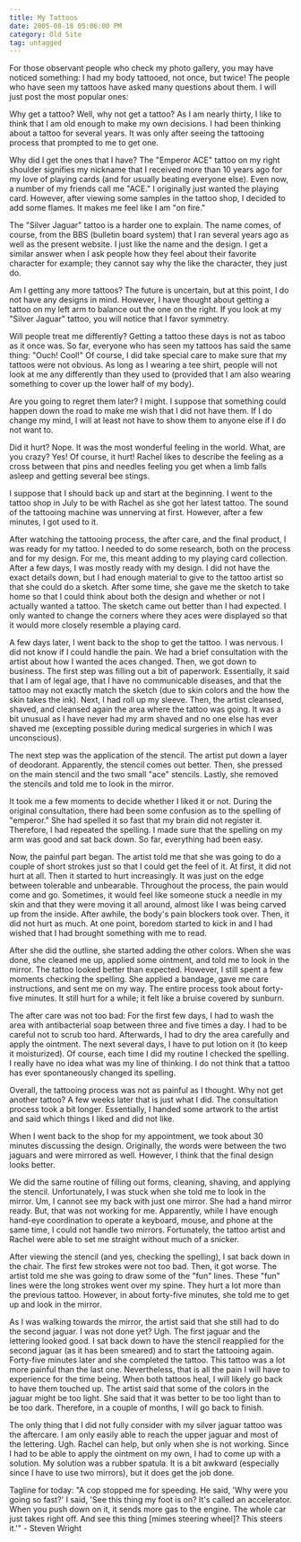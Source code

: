 ```yaml
---
title: My Tattoos
date: 2005-08-18 05:06:00 PM
category: Old Site
tag: untagged
---
```


For those observant people who check my photo gallery, you may have noticed something: I had my body tattooed, not once, but twice! The people who have seen my tattoos have asked many questions about them. I will just post the most popular ones:

Why get a tattoo? Well, why not get a tattoo? As I am nearly thirty, I like to think that I am old enough to make my own decisions. I had been thinking about a tattoo for several years. It was only after seeing the tattooing process that prompted to me to get one.

Why did I get the ones that I have? The "Emperor ACE" tattoo on my right shoulder signifies my nickname that I received more than 10 years ago for my love of playing cards (and for usually beating everyone else). Even now, a number of my friends call me "ACE." I originally just wanted the playing card. However, after viewing some samples in the tattoo shop, I decided to add some flames. It makes me feel like I am "on fire."

The "Silver Jaguar" tattoo is a harder one to explain. The name comes, of course, from the BBS (bulletin board system) that I ran several years ago as well as the present website. I just like the name and the design. I get a similar answer when I ask people how they feel about their favorite character for example; they cannot say why the like the character, they just do.

Am I getting any more tattoos? The future is uncertain, but at this point, I do not have any designs in mind. However, I have thought about getting a tattoo on my left arm to balance out the one on the right. If you look at my "Silver Jaguar" tattoo, you will notice that I favor symmetry.

Will people treat me differently? Getting a tattoo these days is not as taboo as it once was. So far, everyone who has seen my tattoos has said the same thing: "Ouch! Cool!" Of course, I did take special care to make sure that my tattoos were not obvious. As long as I wearing a tee shirt, people will not look at me any differently than they used to (provided that I am also wearing something to cover up the lower half of my body).

Are you going to regret them later? I might. I suppose that something could happen down the road to make me wish that I did not have them. If I do change my mind, I will at least not have to show them to anyone else if I do not want to.

Did it hurt? Nope. It was the most wonderful feeling in the world. What, are you crazy? Yes! Of course, it hurt! Rachel likes to describe the feeling as a cross between that pins and needles feeling you get when a limb falls asleep and getting several bee stings.

I suppose that I should back up and start at the beginning. I went to the tattoo shop in July to be with Rachel as she got her latest tattoo. The sound of the tattooing machine was unnerving at first. However, after a few minutes, I got used to it.

After watching the tattooing process, the after care, and the final product, I was ready for my tattoo. I needed to do some research, both on the process and for my design. For me, this meant adding to my playing card collection. After a few days, I was mostly ready with my design. I did not have the exact details down, but I had enough material to give to the tattoo artist so that she could do a sketch. After some time, she gave me the sketch to take home so that I could think about both the design and whether or not I actually wanted a tattoo. The sketch came out better than I had expected. I only wanted to change the corners where they aces were displayed so that it would more closely resemble a playing card.

A few days later, I went back to the shop to get the tattoo. I was nervous. I did not know if I could handle the pain. We had a brief consultation with the artist about how I wanted the aces changed. Then, we got down to business. The first step was filling out a bit of paperwork. Essentially, it said that I am of legal age, that I have no communicable diseases, and that the tattoo may not exactly match the sketch (due to skin colors and the how the skin takes the ink). Next, I had roll up my sleeve. Then, the artist cleansed, shaved, and cleansed again the area where the tattoo was going. It was a bit unusual as I have never had my arm shaved and no one else has ever shaved me (excepting possible during medical surgeries in which I was unconscious).

The next step was the application of the stencil. The artist put down a layer of deodorant. Apparently, the stencil comes out better. Then, she pressed on the main stencil and the two small "ace" stencils. Lastly, she removed the stencils and told me to look in the mirror.

It took me a few moments to decide whether I liked it or not. During the original consultation, there had been some confusion as to the spelling of "emperor." She had spelled it so fast that my brain did not register it. Therefore, I had repeated the spelling. I made sure that the spelling on my arm was good and sat back down. So far, everything had been easy.

Now, the painful part began. The artist told me that she was going to do a couple of short strokes just so that I could get the feel of it. At first, it did not hurt at all. Then it started to hurt increasingly. It was just on the edge between tolerable and unbearable. Throughout the process, the pain would come and go. Sometimes, it would feel like someone stuck a needle in my skin and that they were moving it all around, almost like I was being carved up from the inside. After awhile, the body's pain blockers took over. Then, it did not hurt as much. At one point, boredom started to kick in and I had wished that I had brought something with me to read.

After she did the outline, she started adding the other colors. When she was done, she cleaned me up, applied some ointment, and told me to look in the mirror. The tattoo looked better than expected. However, I still spent a few moments checking the spelling. She applied a bandage, gave me care instructions, and sent me on my way. The entire process took about forty-five minutes. It still hurt for a while; it felt like a bruise covered by sunburn.

The after care was not too bad: For the first few days, I had to wash the area with antibacterial soap between three and five times a day. I had to be careful not to scrub too hard. Afterwards, I had to dry the area carefully and apply the ointment. The next several days, I have to put lotion on it (to keep it moisturized). Of course, each time I did my routine I checked the spelling. I really have no idea what was my line of thinking. I do not think that a tattoo has ever spontaneously changed its spelling.

Overall, the tattooing process was not as painful as I thought. Why not get another tattoo? A few weeks later that is just what I did. The consultation process took a bit longer. Essentially, I handed some artwork to the artist and said which things I liked and did not like.

When I went back to the shop for my appointment, we took about 30 minutes discussing the design. Originally, the words were between the two jaguars and were mirrored as well. However, I think that the final design looks better.

We did the same routine of filling out forms, cleaning, shaving, and applying the stencil. Unfortunately, I was stuck when she told me to look in the mirror. Um, I cannot see my back with just one mirror. She had a hand mirror ready. But, that was not working for me. Apparently, while I have enough hand-eye coordination to operate a keyboard, mouse, and phone at the same time, I could not handle two mirrors. Fortunately, the tattoo artist and Rachel were able to set me straight without much of a snicker.

After viewing the stencil (and yes, checking the spelling), I sat back down in the chair. The first few strokes were not too bad. Then, it got worse. The artist told me she was going to draw some of the "fun" lines. These "fun" lines were the long strokes went over my spine. They hurt a lot more than the previous tattoo. However, in about forty-five minutes, she told me to get up and look in the mirror.

As I was walking towards the mirror, the artist said that she still had to do the second jaguar. I was not done yet? Ugh. The first jaguar and the lettering looked good. I sat back down to have the stencil reapplied for the second jaguar (as it has been smeared) and to start the tattooing again. Forty-five minutes later and she completed the tattoo. This tattoo was a lot more painful than the last one. Nevertheless, that is all the pain I will have to experience for the time being. When both tattoos heal, I will likely go back to have them touched up. The artist said that some of the colors in the jaguar might be too light. She said that it was better to be too light than to be too dark. Therefore, in a couple of months, I will go back to finish.

The only thing that I did not fully consider with my silver jaguar tattoo was the aftercare. I am only easily able to reach the upper jaguar and most of the lettering. Ugh. Rachel can help, but only when she is not working. Since I had to be able to apply the ointment on my own, I had to come up with a solution. My solution was a rubber spatula. It is a bit awkward (especially since I have to use two mirrors), but it does get the job done.

Tagline for today: "A cop stopped me for speeding. He said, 'Why were you going so fast?' I said, 'See this thing my foot is on? It's called an accelerator. When you push down on it, it sends more gas to the engine. The whole car just takes right off. And see this thing [mimes steering wheel]? This steers it.'" - Steven Wright
